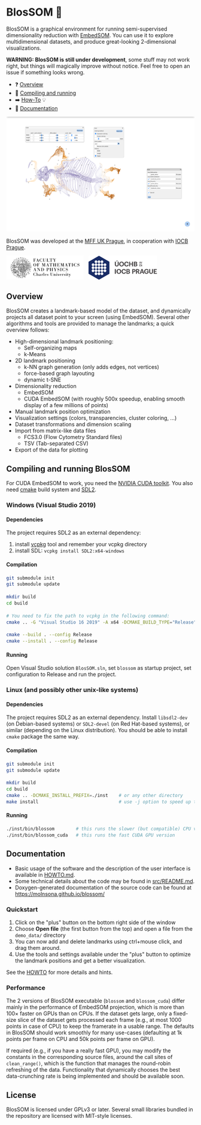 # BlosSOM :blossom:

BlosSOM is a graphical environment for running semi-supervised dimensionality
reduction with [EmbedSOM](https://github.com/exaexa/EmbedSOM). You can use it
to explore multidimensional datasets, and produce great-looking 2-dimensional
visualizations.

**WARNING: BlosSOM is still under development**, some stuff may not work right,
but things will magically improve without notice.  Feel free to open an issue
if something looks wrong.

- :question: [Overview](#overview)
- :wrench: [Compiling and running](#compiling-and-running-blossom)
- :arrow_right: [How-To](HOWTO.md) :bulb:
- :blue_book: [Documentation](#documentation)

![screenshot](media/screenshot.png)

BlosSOM was developed at the [MFF UK Prague](https://www.mff.cuni.cz/en), in cooperation with [IOCB Prague](https://www.uochb.cz/).

<img src="media/mff-black-full.svg" alt="MFF logo" height="64px"> 
<img src="media/uochb.svg" alt="IOCB logo" height="64px"> 

## Overview

BlosSOM creates a landmark-based model of the dataset, and dynamically projects
all dataset point to your screen (using EmbedSOM). Several other algorithms and
tools are provided to manage the landmarks; a quick overview follows:

- High-dimensional landmark positioning:
    - Self-organizing maps
    - k-Means
- 2D landmark positioning
    - k-NN graph generation (only adds edges, not vertices)
    - force-based graph layouting
    - dynamic t-SNE
- Dimensionality reduction
    - EmbedSOM
    - CUDA EmbedSOM (with roughly 500x speedup, enabling smooth display of a few millions of points)
- Manual landmark position optimization
- Visualization settings (colors, transparencies, cluster coloring, ...)
- Dataset transformations and dimension scaling
- Import from matrix-like data files
  - FCS3.0 (Flow Cytometry Standard files)
  - TSV (Tab-separated CSV)
- Export of the data for plotting

## Compiling and running BlosSOM

For CUDA EmbedSOM to work, you need the [NVIDIA CUDA
toolkit](https://developer.nvidia.com/cuda-zone). You also need
[cmake](https://cmake.org/) build system and [SDL2](https://www.libsdl.org/).

### Windows (Visual Studio 2019)

#### Dependencies
The project requires SDL2 as an external dependency:

1. install [vcpkg](https://github.com/microsoft/vcpkg) tool and remember your vcpkg directory
2. install SDL: `vcpkg install SDL2:x64-windows`

#### Compilation
```sh
git submodule init
git submodule update

mkdir build
cd build

# You need to fix the path to vcpkg in the following command:
cmake .. -G "Visual Studio 16 2019" -A x64 -DCMAKE_BUILD_TYPE="Release" -DCMAKE_INSTALL_PREFIX=./inst -DCMAKE_TOOLCHAIN_FILE=your-vcpkg-clone-directory/scripts/buildsystems/vcpkg.cmake

cmake --build . --config Release
cmake --install . --config Release
```

#### Running
Open Visual Studio solution `BlosSOM.sln`, set `blossom` as startup project,
set configuration to Release and run the project.

### Linux (and possibly other unix-like systems)

#### Dependencies
The project requires SDL2 as an external dependency. Install `libsdl2-dev` (on
Debian-based systems) or `SDL2-devel` (on Red Hat-based systems), or similar
(depending on the Linux distribution). You should be able to install `cmake`
package the same way.

#### Compilation
```sh
git submodule init
git submodule update

mkdir build
cd build
cmake .. -DCMAKE_INSTALL_PREFIX=./inst    # or any other directory
make install                              # use -j option to speed up the build
```

#### Running
```sh
./inst/bin/blossom        # this runs the slower (but compatible) CPU version
./inst/bin/blossom_cuda   # this runs the fast CUDA GPU version
```

## Documentation

- Basic usage of the software and the description of the user interface is available in [HOWTO.md](./HOWTO.md).
- Some technical details about the code may be found in [src/README.md](./src/README.md).
- Doxygen-generated documentation of the source code can be found at https://molnsona.github.io/blossom/

### Quickstart
1. Click on the "plus" button on the bottom right side of the window
2. Choose **Open file** (the first button from the top) and open a file from the `demo_data/` directory
3. You can now add and delete landmarks using ctrl+mouse click, and drag them around.
4. Use the tools and settings available under the "plus" button to optimize the landmark positions and get a better visualization.

See the [HOWTO](./HOWTO.md) for more details and hints.

### Performance

The 2 versions of BlosSOM executable (`blossom` and `blossom_cuda`) differ
mainly in the performance of EmbedSOM projection, which is more than 100×
faster on GPUs than on CPUs. If the dataset gets large, only a fixed-size slice
of the dataset gets processed each frame (e.g., at most 1000 points in case of
CPU) to keep the framerate in a usable range. The defaults in BlosSOM should
work smoothly for many use-cases (defaulting at 1k points per frame on CPU and
50k points per frame on GPU).

If required (e.g., if you have a really fast GPU), you may modify the constants
in the corresponding source files, around the call sites of `clean_range()`,
which is the function that manages the round-robin refreshing of the data.
Functionality that dynamically chooses the best data-crunching rate is being
implemented and should be available soon.

## License

BlosSOM is licensed under GPLv3 or later.
Several small libraries bundled in the repository are licensed with MIT-style licenses.
